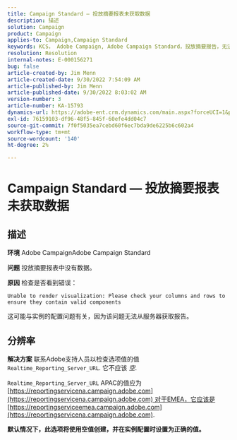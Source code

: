 ```yaml
---
title: Campaign Standard — 投放摘要报表未获取数据
description: 描述
solution: Campaign
product: Campaign
applies-to: Campaign,Campaign Standard
keywords: KCS， Adobe Campaign, Adobe Campaign Standard，投放摘要报告，无法获取数据，疑难解答， Realtime_Reporting_Server_URL
resolution: Resolution
internal-notes: E-000156271
bug: false
article-created-by: Jim Menn
article-created-date: 9/30/2022 7:54:09 AM
article-published-by: Jim Menn
article-published-date: 9/30/2022 8:03:02 AM
version-number: 3
article-number: KA-15793
dynamics-url: https://adobe-ent.crm.dynamics.com/main.aspx?forceUCI=1&pagetype=entityrecord&etn=knowledgearticle&id=1d32c70e-9540-ed11-9db1-0022480866ad
exl-id: 76159103-df96-48f5-845f-60efe4dd04c7
source-git-commit: 7f0f5035ea7cebd60f6ec7bda9de6225b6c602a4
workflow-type: tm+mt
source-wordcount: '140'
ht-degree: 2%

---
```


# Campaign Standard — 投放摘要报表未获取数据

## 描述


<b>环境</b>
Adobe CampaignAdobe Campaign Standard

<b>问题</b>
投放摘要报表中没有数据。

<b>原因</b>
检查是否看到错误：


```
Unable to render visualization: Please check your columns and rows to ensure they contain valid components
```


这可能与实例的配置问题有关，因为该问题无法从服务器获取报告。


## 分辨率


<b>解决方案</b>
联系Adobe支持人员以检查选项值的值 `Realtime_Reporting_Server_URL`. 它不应该 *空*.

`Realtime_Reporting_Server_URL` APAC的值应为 [https://reportingservicena.campaign.adobe.com](https://reportingservicena.campaign.adobe.com) 对于EMEA，它应该是 [https://reportingserviceemea.campaign.adobe.com](https://reportingservicena.campaign.adobe.com).

<b>默认情况下，此选项将使用空值创建，并在实例配置时设置为正确的值。</b>
